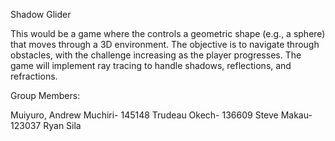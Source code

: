 Shadow Glider

This would be a game where the  controls a geometric shape (e.g., a sphere) that moves through a 3D environment. 
The objective is to navigate through obstacles, with the challenge increasing as the player progresses. 
The game will implement ray tracing to handle shadows, reflections, and refractions. 

Group Members:

Muiyuro, Andrew Muchiri- 145148 
Trudeau Okech- 136609
Steve Makau- 123037
Ryan Sila







